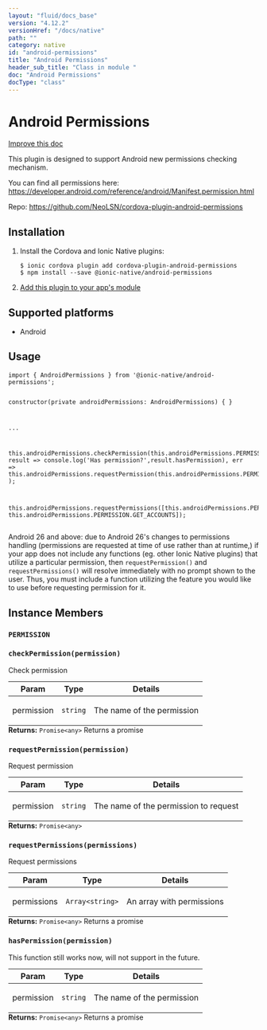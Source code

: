 ```yaml
---
layout: "fluid/docs_base"
version: "4.12.2"
versionHref: "/docs/native"
path: ""
category: native
id: "android-permissions"
title: "Android Permissions"
header_sub_title: "Class in module "
doc: "Android Permissions"
docType: "class"
---
```


<h1 class="api-title">Android Permissions</h1>

<a class="improve-v2-docs" href="http://github.com/ionic-team/ionic-native/edit/master/src/@ionic-native/plugins/android-permissions/index.ts#L1">
  Improve this doc
</a>







<p>This plugin is designed to support Android new permissions checking mechanism.</p>
<p>You can find all permissions here: <a href="https://developer.android.com/reference/android/Manifest.permission.html">https://developer.android.com/reference/android/Manifest.permission.html</a></p>


<p>Repo:
  <a href="https://github.com/NeoLSN/cordova-plugin-android-permissions">
    https://github.com/NeoLSN/cordova-plugin-android-permissions
  </a>
</p>


<h2><a class="anchor" name="installation" href="#installation"></a>Installation</h2>
<ol class="installation">
  <li>Install the Cordova and Ionic Native plugins:<br>
    <pre><code class="nohighlight">$ ionic cordova plugin add cordova-plugin-android-permissions
$ npm install --save @ionic-native/android-permissions
</code></pre>
  </li>
  <li><a href="https://ionicframework.com/docs/native/#Add_Plugins_to_Your_App_Module">Add this plugin to your app's module</a></li>
</ol>



<h2><a class="anchor" name="platforms" href="#platforms"></a>Supported platforms</h2>
<ul>
  <li>Android</li>
</ul>






<h2><a class="anchor" name="usage" href="#usage"></a>Usage</h2>
<pre><code>import { AndroidPermissions } from &#39;@ionic-native/android-permissions&#39;;


constructor(private androidPermissions: AndroidPermissions) { }

...

this.androidPermissions.checkPermission(this.androidPermissions.PERMISSION.CAMERA).then(
  result =&gt; console.log(&#39;Has permission?&#39;,result.hasPermission),
  err =&gt; this.androidPermissions.requestPermission(this.androidPermissions.PERMISSION.CAMERA)
);

this.androidPermissions.requestPermissions([this.androidPermissions.PERMISSION.CAMERA, this.androidPermissions.PERMISSION.GET_ACCOUNTS]);
</code></pre>
<p>Android 26 and above: due to Android 26&#39;s changes to permissions handling (permissions are requested at time of use rather than at runtime,) if your app does not include any functions (eg. other Ionic Native plugins) that utilize a particular permission, then <code>requestPermission()</code> and <code>requestPermissions()</code> will resolve immediately with no prompt shown to the user.  Thus, you must include a function utilizing the feature you would like to use before requesting permission for it.</p>








<h2><a class="anchor" name="instance-members" href="#instance-members"></a>Instance Members</h2>
<h3><a class="anchor" name="PERMISSION" href="#PERMISSION"></a><code>PERMISSION</code></h3>




<h3><a class="anchor" name="checkPermission" href="#checkPermission"></a><code>checkPermission(permission)</code></h3>


Check permission
<table class="table param-table" style="margin:0;">
  <thead>
  <tr>
    <th>Param</th>
    <th>Type</th>
    <th>Details</th>
  </tr>
  </thead>
  <tbody>
  <tr>
    <td>
      permission</td>
    <td>
      <code>string</code>
    </td>
    <td>
      <p>The name of the permission</p>
</td>
  </tr>
  </tbody>
</table>

<div class="return-value" markdown="1">
  <i class="icon ion-arrow-return-left"></i>
  <b>Returns:</b> <code>Promise&lt;any&gt;</code> Returns a promise
</div><h3><a class="anchor" name="requestPermission" href="#requestPermission"></a><code>requestPermission(permission)</code></h3>


Request permission
<table class="table param-table" style="margin:0;">
  <thead>
  <tr>
    <th>Param</th>
    <th>Type</th>
    <th>Details</th>
  </tr>
  </thead>
  <tbody>
  <tr>
    <td>
      permission</td>
    <td>
      <code>string</code>
    </td>
    <td>
      <p>The name of the permission to request</p>
</td>
  </tr>
  </tbody>
</table>

<div class="return-value" markdown="1">
  <i class="icon ion-arrow-return-left"></i>
  <b>Returns:</b> <code>Promise&lt;any&gt;</code> 
</div><h3><a class="anchor" name="requestPermissions" href="#requestPermissions"></a><code>requestPermissions(permissions)</code></h3>


Request permissions
<table class="table param-table" style="margin:0;">
  <thead>
  <tr>
    <th>Param</th>
    <th>Type</th>
    <th>Details</th>
  </tr>
  </thead>
  <tbody>
  <tr>
    <td>
      permissions</td>
    <td>
      <code>Array&lt;string&gt;</code>
    </td>
    <td>
      <p>An array with permissions</p>
</td>
  </tr>
  </tbody>
</table>

<div class="return-value" markdown="1">
  <i class="icon ion-arrow-return-left"></i>
  <b>Returns:</b> <code>Promise&lt;any&gt;</code> Returns a promise
</div><h3><a class="anchor" name="hasPermission" href="#hasPermission"></a><code>hasPermission(permission)</code></h3>


This function still works now, will not support in the future.
<table class="table param-table" style="margin:0;">
  <thead>
  <tr>
    <th>Param</th>
    <th>Type</th>
    <th>Details</th>
  </tr>
  </thead>
  <tbody>
  <tr>
    <td>
      permission</td>
    <td>
      <code>string</code>
    </td>
    <td>
      <p>The name of the permission</p>
</td>
  </tr>
  </tbody>
</table>

<div class="return-value" markdown="1">
  <i class="icon ion-arrow-return-left"></i>
  <b>Returns:</b> <code>Promise&lt;any&gt;</code> Returns a promise
</div>





